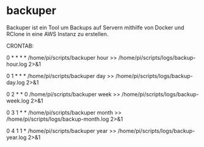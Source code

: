 # backuper

Backuper ist ein Tool um Backups auf Servern mithilfe von Docker und RClone in eine AWS Instanz zu erstellen.
 
CRONTAB:

0 * * * * /home/pi/scripts/backuper hour >> /home/pi/scripts/logs/backup-hour.log 2>&1

0 1 * * * /home/pi/scripts/backuper day >> /home/pi/scripts/logs/backup-day.log 2>&1

0 2 * * 0 /home/pi/scripts/backuper week >> /home/pi/scripts/logs/backup-week.log 2>&1

0 3 1 * * /home/pi/scripts/backuper month >> /home/pi/scripts/logs/backup-month.log 2>&1

0 4 1 1 * /home/pi/scripts/backuper year >> /home/pi/scripts/logs/backup-year.log 2>&1
